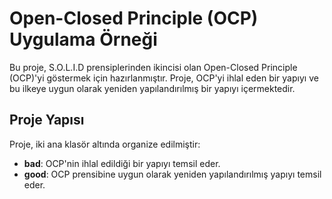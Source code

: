 # Open-Closed Principle (OCP) Uygulama Örneği

Bu proje, S.O.L.I.D prensiplerinden ikincisi olan Open-Closed Principle (OCP)'yi göstermek için hazırlanmıştır. Proje, OCP'yi ihlal eden bir yapıyı ve bu ilkeye uygun olarak yeniden yapılandırılmış bir yapıyı içermektedir.

## Proje Yapısı

Proje, iki ana klasör altında organize edilmiştir:

- **bad**: OCP'nin ihlal edildiği bir yapıyı temsil eder.
- **good**: OCP prensibine uygun olarak yeniden yapılandırılmış yapıyı temsil eder.
